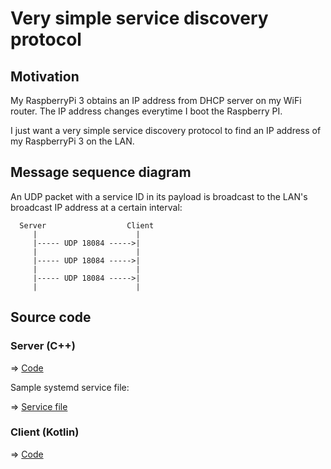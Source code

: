 # Very simple service discovery protocol

## Motivation

My RaspberryPi 3 obtains an IP address from DHCP server on my WiFi router. The IP address changes everytime I boot the Raspberry PI.

I just want a very simple service discovery protocol to find an IP address of my RaspberryPi 3 on the LAN.

## Message sequence diagram

An UDP packet with a service ID in its payload is broadcast to the LAN's broadcast IP address at a certain interval:

```
  Server                  Client
     |                      |
     |----- UDP 18084 ----->|
     |                      |
     |----- UDP 18084 ----->|
     |                      |
     |----- UDP 18084 ----->|
     |                      |
```

## Source code

### Server (C++)

=> [Code](./server)

Sample systemd service file:

=> [Service file](./systemd)

### Client (Kotlin)

=> [Code](./client)


